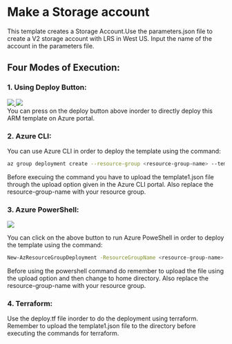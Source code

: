 # Make a Storage account


This template creates a Storage Account.Use the parameters.json file to create a V2 storage account with LRS in West US. Input the name of the account in the parameters file.


## Four Modes of Execution:<br/>
### 1. Using Deploy Button:
 <a href="https://portal.azure.com/#create/Microsoft.Template/uri/https%3A%2F%2Fraw.githubusercontent.com%2FSouradeep2304%2FAzure-Templates%2Fmaster%2FStorage%20Template%2Ftemplate1.json" target="_blank">
    <img src="http://azuredeploy.net/deploybutton.png"/>
</a>
<a href="http://armviz.io/#/?load=https%3A%2F%2Fraw.githubusercontent.com%2FSouradeep2304%2FAzure-Templates%2Fmaster%2FStorage%20Template%2Ftemplate1.json" target="_blank">
    <img src="http://armviz.io/visualizebutton.png"/>
</a><br/>
You can press on the deploy button above inorder to directly deploy this ARM template on Azure portal.<br/>

### 2. Azure CLI:
You can use Azure CLI in order to deploy the template using the command:
```bash
az group deployment create --resource-group <resource-group-name> --template-file template1.json 
```
Before execuing the command you have to upload the template1.json file through the upload option given in the Azure CLI portal. Also replace the resource-group-name with your resource group.<br/>
### 3. Azure PowerShell:
 <a href="https://shell.azure.com" target="_blank">
 <img name="launch-cloud-shell" src="https://docs.microsoft.com/azure/includes/media/cloud-shell-try-it/launchcloudshell.png" data-linktype="external">
</a></br>

 You can click on the above button to run Azure PoweShell in order to deploy the template using the command:
```bash
New-AzResourceGroupDeployment -ResourceGroupName <resource-group-name> -TemplateFile template1.json
``` 
Before using the powershell command do remember to upload the file using the upload option and then change to home directory. Also replace the resource-group-name with your resource group.

### 4. Terraform:

Use the deploy.tf file inorder to do the deployment using terraform. Remember to upload the template1.json file to the directory before executing the commands for terraform.
